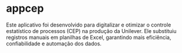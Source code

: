 # appcep
Este aplicativo foi desenvolvido para digitalizar e otimizar o controle estatístico de processos (CEP) na produção da Unilever. Ele substituiu registros manuais em planilhas de Excel, garantindo mais eficiência, confiabilidade e automação dos dados.
